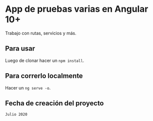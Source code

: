 # App de pruebas varias en Angular 10+
Trabajo con rutas, servicios y más.

## Para usar
Luego de clonar hacer un `npm install`.

## Para correrlo localmente
Hacer un `ng serve -o`.

## Fecha de creación del proyecto
`Julio 2020`
